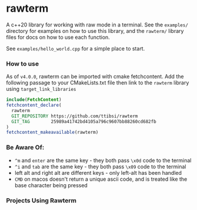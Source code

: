 # rawterm
A c++20 library for working with raw mode in a terminal. See the
`examples/` directory for examples on how to use this library, and the 
`rawterm/` library files for docs on how to use each function.

See `examples/hello_world.cpp` for a simple place to start.

### How to use
As of `v4.0.0`, rawterm can be imported with cmake fetchcontent. Add the 
following passage to your CMakeLists.txt file then link to the `rawterm`
library using `target_link_libraries`

```cmake
include(FetchContent)
fetchcontent_declare(
  rawterm
  GIT_REPOSITORY https://github.com/ttibsi/rawterm
  GIT_TAG        25989a41742bd4105a796c9607bb88260cd682fb
)
fetchcontent_makeavailable(rawterm)
```

### Be Aware Of:
* `^m` and `enter` are the same key - they both pass `\x0d` code to the terminal
* `^i` and `tab` are the same key - they both pass `\x09` code to the terminal
* left alt and right alt are different keys - only left-alt has been handled
* `CMD` on macos doesn't return a unique ascii code, and is treated like the
base character being pressed

### Projects Using Rawterm
